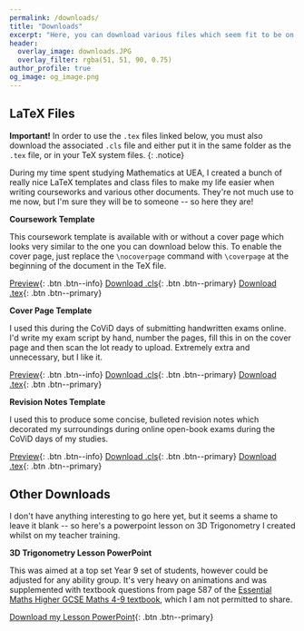 ```yaml
---
permalink: /downloads/
title: "Downloads"
excerpt: "Here, you can download various files which seem fit to be on my website."
header:
  overlay_image: downloads.JPG
  overlay_filter: rgba(51, 51, 90, 0.75)
author_profile: true
og_image: og_image.png
---
```

LaTeX Files
------
**Important!** In order to use the `.tex` files linked below, you must also download the associated `.cls` file and either put it in the same folder as the `.tex` file, or in your TeX system files.
{: .notice}

During my time spent studying Mathematics at UEA, I created a bunch of really nice LaTeX templates and class files to make my life easier when writing courseworks and various other documents. They're not much use to me now, but I'm sure they will be to someone -- so here they are!

**Coursework Template**

This coursework template is available with or without a cover page which looks very similar to the one you can download below this. To enable the cover page, just replace the `\nocoverpage` command with `\coverpage` at the beginning of the document in the TeX file.

[Preview](https://shayjordan.co.uk/files/coursework.pdf){: .btn .btn--info}    [Download .cls](https://shayjordan.co.uk/files/coursework.cls){: .btn .btn--primary}    [Download .tex](https://shayjordan.co.uk/files/coursework.tex){: .btn .btn--primary}

**Cover Page Template**

I used this during the CoViD days of submitting handwritten exams online. I'd write my exam script by hand, number the pages, fill this in on the cover page and then scan the lot ready to upload. Extremely extra and unnecessary, but I like it. 

[Preview](https://shayjordan.co.uk/files/coverpage.pdf){: .btn .btn--info}    [Download .cls](https://shayjordan.co.uk/files/coverpage.cls){: .btn .btn--primary}    [Download .tex](https://shayjordan.co.uk/files/coverpage.tex){: .btn .btn--primary}

**Revision Notes Template**

I used this to produce some concise, bulleted revision notes which decorated my surroundings during online open-book exams during the CoViD days of my studies.

[Preview](https://shayjordan.co.uk/files/revision.pdf){: .btn .btn--info}    [Download .cls](https://shayjordan.co.uk/files/revision.cls){: .btn .btn--primary}    [Download .tex](https://shayjordan.co.uk/files/revision.tex){: .btn .btn--primary}


Other Downloads
------
I don't have anything interesting to go here yet, but it seems a shame to leave it blank -- so here's a powerpoint lesson on 3D Trigonometry I created whilst on my teacher training.

**3D Trigonometry Lesson PowerPoint**

This was aimed at a top set Year 9 set of students, however could be adjusted for any ability group. It's very heavy on animations and was supplemented with textbook questions from page 587 of the [Essential Maths Higher GCSE Maths 4-9 textbook](https://elmwoodeducation.co.uk/product/higher-gcse-maths-4-9/), which I am not permitted to share.

[Download my Lesson PowerPoint](https://shayjordan.co.uk/files/3dtrig.pptx){: .btn .btn--primary}
